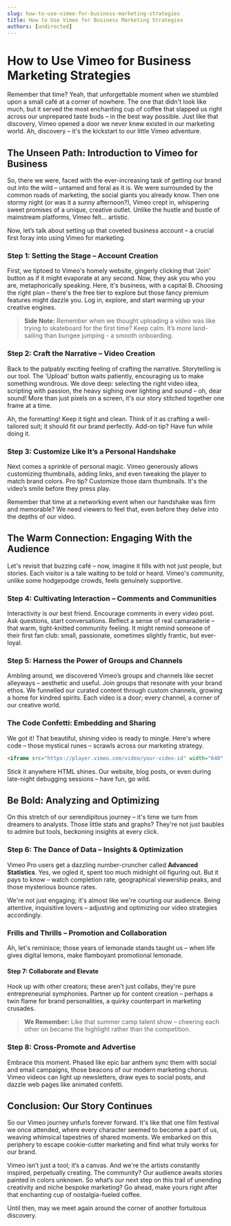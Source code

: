 ```yaml
---
slug: how-to-use-vimeo-for-business-marketing-strategies
title: How to Use Vimeo for Business Marketing Strategies
authors: [undirected]
---
```



# How to Use Vimeo for Business Marketing Strategies

Remember that time? Yeah, that unforgettable moment when we stumbled upon a small café at a corner of nowhere. The one that didn't look like much, but it served the most enchanting cup of coffee that slapped us right across our unprepared taste buds – in the best way possible. Just like that discovery, Vimeo opened a door we never knew existed in our marketing world. Ah, discovery – it's the kickstart to our little Vimeo adventure.

## The Unseen Path: Introduction to Vimeo for Business

So, there we were, faced with the ever-increasing task of getting our brand out into the wild – untamed and feral as it is. We were surrounded by the common roads of marketing, the social giants you already know. Then one stormy night (or was it a sunny afternoon?), Vimeo crept in, whispering sweet promises of a unique, creative outlet. Unlike the hustle and bustle of mainstream platforms, Vimeo felt... artistic.

Now, let’s talk about setting up that coveted business account – a crucial first foray into using Vimeo for marketing. 

### Step 1: Setting the Stage – Account Creation

First, we tiptoed to Vimeo's homely website, gingerly clicking that 'Join' button as if it might evaporate at any second. Now, they ask you who you are, metaphorically speaking. Here, it's business, with a capital B. Choosing the right plan – there's the free tier to explore but those fancy premium features might dazzle you. Log in, explore, and start warming up your creative engines.

> **Side Note:** Remember when we thought uploading a video was like trying to skateboard for the first time? Keep calm. It’s more land-sailing than bungee jumping - a smooth onboarding.

### Step 2: Craft the Narrative – Video Creation

Back to the palpably exciting feeling of crafting the narrative. Storytelling is our tool. The 'Upload' button waits patiently, encouraging us to make something wondrous. We dove deep: selecting the right video idea, scripting with passion, the heavy sighing over lighting and sound – oh, dear sound! More than just pixels on a screen, it's our story stitched together one frame at a time.

Ah, the formatting! Keep it tight and clean. Think of it as crafting a well-tailored suit; it should fit our brand perfectly. Add-on tip? Have fun while doing it.

### Step 3: Customize Like It’s a Personal Handshake

Next comes a sprinkle of personal magic. Vimeo generously allows customizing thumbnails, adding links, and even tweaking the player to match brand colors. Pro tip? Customize those darn thumbnails. It's the video’s smile before they press play.

Remember that time at a networking event when our handshake was firm and memorable? We need viewers to feel that, even before they delve into the depths of our video.

## The Warm Connection: Engaging With the Audience

Let's revisit that buzzing café – now, imagine it fills with not just people, but stories. Each visitor is a tale waiting to be told or heard. Vimeo's community, unlike some hodgepodge crowds, feels genuinely supportive. 

### Step 4: Cultivating Interaction – Comments and Communities

Interactivity is our best friend. Encourage comments in every video post. Ask questions, start conversations. Reflect a sense of real camaraderie – that warm, tight-knitted community feeling. It might remind someone of their first fan club: small, passionate, sometimes slightly frantic, but ever-loyal.

### Step 5: Harness the Power of Groups and Channels

Ambling around, we discovered Vimeo’s groups and channels like secret alleyways – aesthetic and useful. Join groups that resonate with your brand ethos. We funnelled our curated content through custom channels, growing a home for kindred spirits. Each video is a door; every channel, a corner of our creative world.

### The Code Confetti: Embedding and Sharing

We got it! That beautiful, shining video is ready to mingle. Here's where code – those mystical runes – scrawls across our marketing strategy.

```html
<iframe src="https://player.vimeo.com/video/your-video-id" width="640" height="360" frameborder="0" allowfullscreen></iframe>
```

Stick it anywhere HTML shines. Our website, blog posts, or even during late-night debugging sessions – have fun, go wild.

## Be Bold: Analyzing and Optimizing

On this stretch of our serendipitous journey – it's time we turn from dreamers to analysts. Those little stats and graphs? They're not just baubles to admire but tools, beckoning insights at every click.

### Step 6: The Dance of Data – Insights & Optimization

Vimeo Pro users get a dazzling number-cruncher called **Advanced Statistics**. Yes, we ogled it, spent too much midnight oil figuring out. But it pays to know – watch completion rate, geographical viewership peaks, and those mysterious bounce rates. 

We're not just engaging; it's almost like we're courting our audience. Being attentive, inquisitive lovers – adjusting and optimizing our video strategies accordingly.

### Frills and Thrills – Promotion and Collaboration

Ah, let's reminisce; those years of lemonade stands taught us – when life gives digital lemons, make flamboyant promotional lemonade.

#### Step 7: Collaborate and Elevate 

Hook up with other creators; these aren’t just collabs, they're pure entrepreneurial symphonies. Partner up for content creation – perhaps a twin flame for brand personalities, a quirky counterpart in marketing crusades.

> **We Remember:** Like that summer camp talent show – cheering each other on became the highlight rather than the competition.

### Step 8: Cross-Promote and Advertise

Embrace this moment. Phased like epic bar anthem sync them with social and email campaigns, those beacons of our modern marketing chorus. Vimeo videos can light up newsletters, draw eyes to social posts, and dazzle web pages like animated confetti.

## Conclusion: Our Story Continues

So our Vimeo journey unfurls forever forward. It's like that one film festival we once attended, where every character seemed to become a part of us, weaving whimsical tapestries of shared moments. We embarked on this periphery to escape cookie-cutter marketing and find what truly works for our brand.

Vimeo isn’t just a tool; it’s a canvas. And we're the artists constantly inspired, perpetually creating. The community? Our audience awaits stories painted in colors unknown. So what’s our next step on this trail of unending creativity and niche bespoke marketing? Go ahead, make yours right after that enchanting cup of nostalgia-fueled coffee.

Until then, may we meet again around the corner of another fortuitous discovery.